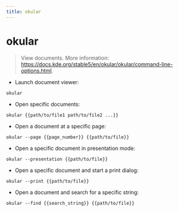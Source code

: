 ```yaml
---
title: okular
---
```

# okular

> View documents.
> More information: <https://docs.kde.org/stable5/en/okular/okular/command-line-options.html>.

- Launch document viewer:

`okular`

- Open specific documents:

`okular {{path/to/file1 path/to/file2 ...}}`

- Open a document at a specific page:

`okular --page {{page_number}} {{path/to/file}}`

- Open a specific document in presentation mode:

`okular --presentation {{path/to/file}}`

- Open a specific document and start a print dialog:

`okular --print {{path/to/file}}`

- Open a document and search for a specific string:

`okular --find {{search_string}} {{path/to/file}}`

